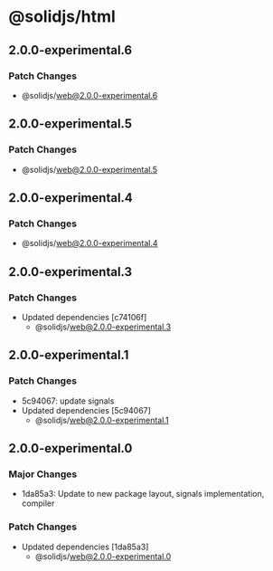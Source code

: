 # @solidjs/html

## 2.0.0-experimental.6

### Patch Changes

- @solidjs/web@2.0.0-experimental.6

## 2.0.0-experimental.5

### Patch Changes

- @solidjs/web@2.0.0-experimental.5

## 2.0.0-experimental.4

### Patch Changes

- @solidjs/web@2.0.0-experimental.4

## 2.0.0-experimental.3

### Patch Changes

- Updated dependencies [c74106f]
  - @solidjs/web@2.0.0-experimental.3

## 2.0.0-experimental.1

### Patch Changes

- 5c94067: update signals
- Updated dependencies [5c94067]
  - @solidjs/web@2.0.0-experimental.1

## 2.0.0-experimental.0

### Major Changes

- 1da85a3: Update to new package layout, signals implementation, compiler

### Patch Changes

- Updated dependencies [1da85a3]
  - @solidjs/web@2.0.0-experimental.0
